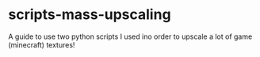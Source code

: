 # scripts-mass-upscaling
A guide to use two python scripts I used ino order to upscale a lot of game (minecraft) textures!
